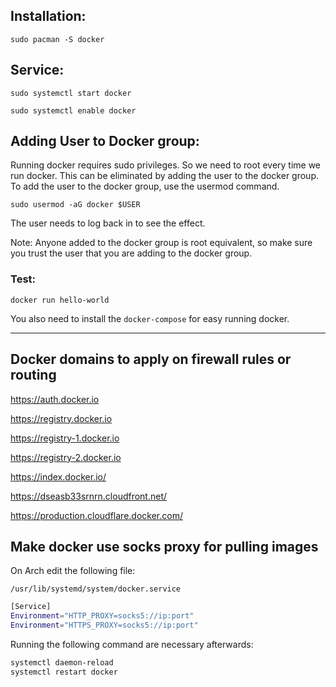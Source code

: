 ## Installation:
```
sudo pacman -S docker
```

## Service:
```
sudo systemctl start docker
```

```
sudo systemctl enable docker
```
## Adding User to Docker group:
Running docker requires sudo privileges. So we need to root every time we run docker. This can be eliminated by adding the user to the docker group. To add the user to the docker group, use the usermod command.

```
sudo usermod -aG docker $USER
```
The user needs to log back in to see the effect.

Note: Anyone added to the docker group is root equivalent, so make sure you trust the user that you are adding to the docker group.


### Test:
```
docker run hello-world
```


You also need to install the `docker-compose` for easy running docker.

---
##  Docker domains to apply on firewall rules or routing
https://auth.docker.io

https://registry.docker.io

https://registry-1.docker.io

https://registry-2.docker.io

https://index.docker.io/

https://dseasb33srnrn.cloudfront.net/

https://production.cloudflare.docker.com/


## Make docker use socks proxy for pulling images

On Arch edit the following file:
```
/usr/lib/systemd/system/docker.service
```

```bash
[Service]
Environment="HTTP_PROXY=socks5://ip:port"
Environment="HTTPS_PROXY=socks5://ip:port"
```

Running the following command are necessary afterwards:

```bash
systemctl daemon-reload
systemctl restart docker
```